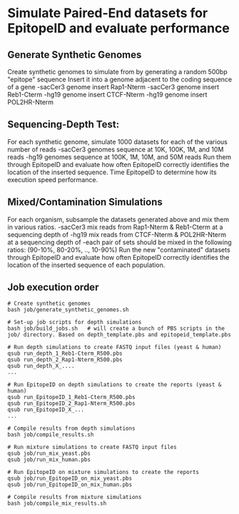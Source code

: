 # Simulate Paired-End datasets for EpitopeID and evaluate performance


## Generate Synthetic Genomes
Create synthetic genomes to simulate from by generating a random 500bp "epitope" sequence
Insert it into a genome adjacent to the coding sequence of a gene
-sacCer3 genome insert Rap1-Nterm
-sacCer3 genome insert Reb1-Cterm
-hg19 genome insert CTCF-Nterm
-hg19 genome insert POL2HR-Nterm

## Sequencing-Depth Test:
For each synthetic genome, simulate 1000 datasets for each of the various number of reads
-sacCer3 genomes sequence at 10K, 100K, 1M, and 10M reads
-hg19 genomes sequence at 100K, 1M, 10M, and 50M reads
Run them through EpitopeID and evaluate how often EpitopeID correctly identifies the
location of the inserted sequence. Time EpitopeID to determine how its execution speed
performance.

## Mixed/Contamination Simulations
For each organism, subsample the datasets generated above and mix them in various ratios.
-sacCer3 mix reads from Rap1-Nterm & Reb1-Cterm at a sequencing depth of
-hg19 mix reads from CTCF-Nterm & POL2HR-Nterm at a sequencing depth of
-each pair of sets should be mixed in the following ratios: (90-10%, 80-20%, .., 10-90%)
Run the new "contaminated" datasets through EpitopeID and evaluate how often EpitopeID
correctly identifies the location of the inserted sequence of each population.


## Job execution order
```
# Create synthetic genomes
bash job/generate_synthetic_genomes.sh

# Set-up job scripts for depth simulations
bash job/build_jobs.sh   # will create a bunch of PBS scripts in the job/ directory. Based on depth_template.pbs and epitopeid_template.pbs

# Run depth simulations to create FASTQ input files (yeast & human)
qsub run_depth_1_Reb1-Cterm_R500.pbs
qsub run_depth_2_Rap1-Nterm_R500.pbs
qsub run_depth_X_....
...

# Run EpitopeID on depth simulations to create the reports (yeast & human)
qsub run_EpitopeID_1_Reb1-Cterm_R500.pbs
qsub run_EpitopeID_2_Rap1-Nterm_R500.pbs
qsub run_EpitopeID_X_...
...

# Compile results from depth simulations
bash job/compile_results.sh

# Run mixture simulations to create FASTQ input files
qsub job/run_mix_yeast.pbs
qsub job/run_mix_human.pbs

# Run EpitopeID on mixture simulations to create the reports
qsub job/run_EpitopeID_on_mix_yeast.pbs
qsub job/run_EpitopeID_on_mix_human.pbs

# Compile results from mixture simulations
bash job/compile_mix_results.sh
```
